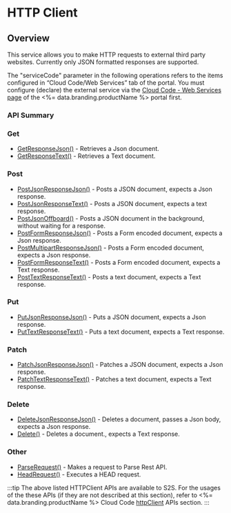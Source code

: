 # HTTP Client
## Overview



This service allows you to make HTTP requests to external third party websites. Currently only JSON formatted responses are supported.

The "serviceCode" parameter in the following operations refers to the items configured in “Cloud Code/Web Services” tab of the portal.  You must configure (declare) the external service via the [Cloud Code - Web Services page](https://portal.braincloudservers.com/admin/dashboard#/development/core-settings-services) of the <%= data.branding.productName %> portal first.


### API Summary

### Get
* [GetResponseJson()](/api/cc/httpclient/getresponsejson) - Retrieves a Json document.
* [GetResponseText()](/api/cc/httpclient/getresponsetext) - Retrieves a Text document.

### Post
* [PostJsonResponseJson()](/api/cc/httpclient/postjsonresponsejson) - Posts a JSON document, expects a Json response.
* [PostJsonResponseText()](/api/cc/httpclient/postjsonresponsetext) - Posts a JSON document, expects a text response.
* [PostJsonOffboard()](/api/cc/httpclient/postjsonresponsetext) - Posts a JSON document in the background, without waiting for a response.
* [PostFormResponseJson()](/api/cc/httpclient/postformresponsejson) - Posts a Form encoded document, expects a Json response.
* [PostMultipartResponseJson()](/api/cc/httpclient/postmultipartresponsejson) - Posts a Form encoded document, expects a Json response.
* [PostFormResponseText()](/api/cc/httpclient/postformresponsetext) - Posts a Form encoded document, expects a Text response.
* [PostTextResponseText()](/api/cc/httpclient/posttextresponsetext) - Posts a text document, expects a Text response.

### Put
* [PutJsonResponseJson()](/api/cc/httpclient/putjsonresponsejson) - Puts a JSON document, expects a Json response.
* [PutTextResponseText()](/api/cc/httpclient/puttextresponsetext) - Puts a text document, expects a Text response.

### Patch
* [PatchJsonResponseJson()](/api/cc/httpclient/patchjsonresponsejson) - Patches a JSON document, expects a Json response.
* [PatchTextResponseText()](/api/cc/httpclient/patchtextresponsetext) - Patches a text document, expects a Text response.

### Delete
* [DeleteJsonResponseJson()](/api/cc/httpclient/deletejsonresponsejson) - Deletes a document, passes a Json body, expects a Json response.
* [Delete()](/api/cc/httpclient/delete) - Deletes a document., expects a Text response.

### Other
* [ParseRequest()](/api/cc/httpclient/parserequest) - Makes a request to Parse Rest API.
* [HeadRequest()](/api/cc/httpclient/headrequest) - Executes a HEAD request.

:::tip
The above listed HTTPClient APIs are available to S2S. 
For the usages of the these APIs (if they are not described at this section),
refer to <%= data.branding.productName %> Cloud Code [httpClient](/api/cc/httpclient) APIs section.
:::

<DocCardList />